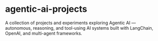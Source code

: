 # agentic-ai-projects
A collection of projects and experiments exploring Agentic AI — autonomous, reasoning, and tool-using AI systems built with LangChain, OpenAI, and multi-agent frameworks.
